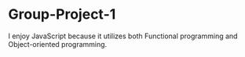 # Group-Project-1

I enjoy JavaScript because it utilizes both Functional programming and Object-oriented programming.